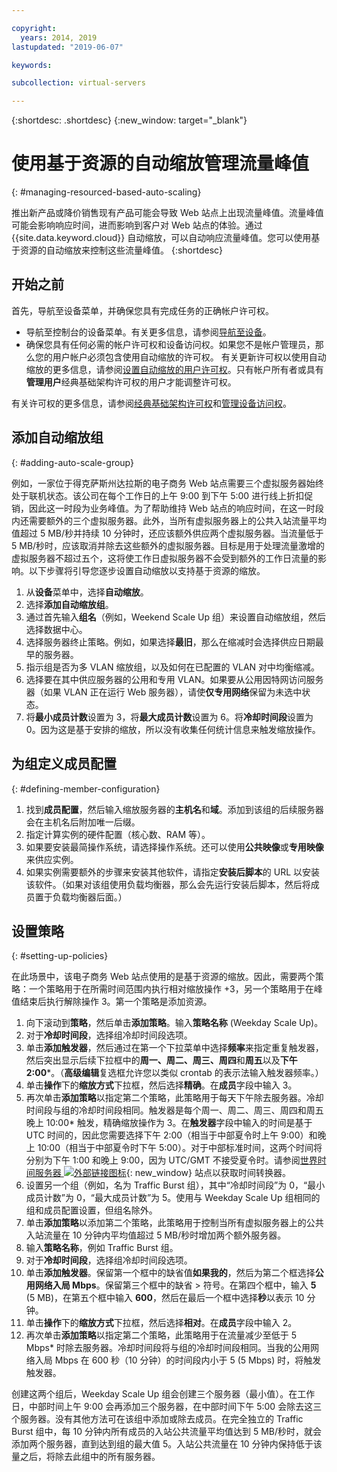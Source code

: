 ```yaml
---

copyright:
  years: 2014, 2019
lastupdated: "2019-06-07"

keywords:

subcollection: virtual-servers

---
```


{:shortdesc: .shortdesc}
{:new_window: target="_blank"}

# 使用基于资源的自动缩放管理流量峰值
{: #managing-resourced-based-auto-scaling}

推出新产品或降价销售现有产品可能会导致 Web 站点上出现流量峰值。流量峰值可能会影响响应时间，进而影响到客户对 Web 站点的体验。通过 {{site.data.keyword.cloud}} 自动缩放，可以自动响应流量峰值。您可以使用基于资源的自动缩放来控制这些流量峰值。
{:shortdesc}

## 开始之前
首先，导航至设备菜单，并确保您具有完成任务的正确帐户许可权。

* 导航至控制台的设备菜单。有关更多信息，请参阅[导航至设备](/docs/vsi?topic=virtual-servers-navigating-devices)。
* 确保您具有任何必需的帐户许可权和设备访问权。如果您不是帐户管理员，那么您的用户帐户必须包含使用自动缩放的许可权。 有关更新许可权以使用自动缩放的更多信息，请参阅[设置自动缩放的用户许可权](/docs/vsi?topic=virtual-servers-user-permissions-required-to-use-auto-scale)。只有帐户所有者或具有**管理用户**经典基础架构许可权的用户才能调整许可权。 

有关许可权的更多信息，请参阅[经典基础架构许可权](/docs/iam?topic=iam-infrapermission#infrapermission)和[管理设备访问权](/docs/vsi?topic=virtual-servers-managing-device-access)。

## 添加自动缩放组
{: #adding-auto-scale-group}

例如，一家位于得克萨斯州达拉斯的电子商务 Web 站点需要三个虚拟服务器始终处于联机状态。该公司在每个工作日的上午 9:00 到下午 5:00 进行线上折扣促销，因此这一时段为业务峰值。为了帮助维持 Web 站点的响应时间，在这一时段内还需要额外的三个虚拟服务器。此外，当所有虚拟服务器上的公共入站流量平均值超过 5 MB/秒并持续 10 分钟时，还应该额外供应两个虚拟服务器。当流量低于 5 MB/秒时，应该取消并除去这些额外的虚拟服务器。目标是用于处理流量激增的虚拟服务器不超过五个，这将使工作日虚拟服务器不会受到额外的工作日流量的影响。以下步骤将引导您逐步设置自动缩放以支持基于资源的缩放。

1. 从**设备**菜单中，选择**自动缩放**。
2. 选择**添加自动缩放组**。
3. 通过首先输入**组名**（例如，Weekend Scale Up 组）来设置自动缩放组，然后选择数据中心。
4. 选择服务器终止策略。例如，如果选择**最旧**，那么在缩减时会选择供应日期最早的服务器。
5. 指示组是否为多 VLAN 缩放组，以及如何在已配置的 VLAN 对中均衡缩减。
6. 选择要在其中供应服务器的公用和专用 VLAN。如果要从公用因特网访问服务器（如果 VLAN 正在运行 Web 服务器），请使**仅专用网络**保留为未选中状态。
7. 将**最小成员计数**设置为 3，将**最大成员计数**设置为 6。将**冷却时间段**设置为 0。因为这是基于安排的缩放，所以没有收集任何统计信息来触发缩放操作。

## 为组定义成员配置
{: #defining-member-configuration}

1. 找到**成员配置**，然后输入缩放服务器的**主机名**和**域**。添加到该组的后续服务器会在主机名后附加唯一后缀。
2. 指定计算实例的硬件配置（核心数、RAM 等）。
3. 如果要安装最简操作系统，请选择操作系统。还可以使用**公共映像**或**专用映像**来供应实例。
4. 如果实例需要额外的步骤来安装其他软件，请指定**安装后脚本**的 URL 以安装该软件。（如果对该组使用负载均衡器，那么会先运行安装后脚本，然后将成员置于负载均衡器后面。）

## 设置策略
{: #setting-up-policies}

在此场景中，该电子商务 Web 站点使用的是基于资源的缩放。因此，需要两个策略：一个策略用于在所需时间范围内执行相对缩放操作 +3，另一个策略用于在峰值结束后执行解除操作 3。第一个策略是添加资源。

1. 向下滚动到**策略**，然后单击**添加策略**。输入**策略名称** (Weekday Scale Up)。
2. 对于**冷却时间段**，选择组冷却时间段选项。
3. 单击**添加触发器**，然后通过在第一个下拉菜单中选择**频率**来指定重复触发器，然后突出显示后续下拉框中的**周一、周二、周三、周四**和**周五**以及**下午 2:00**\*。（**高级编辑**复选框允许您以类似 crontab 的表示法输入触发器频率。）
4. 单击**操作**下的**缩放方式**下拉框，然后选择**精确**。在**成员**字段中输入 3。
5. 再次单击**添加策略**以指定第二个策略，此策略用于每天下午除去服务器。冷却时间段与组的冷却时间段相同。触发器是每个周一、周二、周三、周四和周五晚上 10:00\* 触发，精确缩放操作为 3。在**触发器**字段中输入的时间是基于 UTC 时间的，因此您需要选择下午 2:00（相当于中部夏令时上午 9:00）和晚上 10:00（相当于中部夏令时下午 5:00）。对于中部标准时间，这两个时间将分别为下午 1:00 和晚上 9:00，因为 UTC/GMT 不接受夏令时。请参阅[世界时间服务器 ![外部链接图标](../../icons/launch-glyph.svg "外部链接图标")](http://www.worldtimeserver.com/current_time_in_UTC.aspx){: new_window} 站点以获取时间转换器。
6. 设置另一个组（例如，名为 Traffic Burst 组），其中“冷却时间段”为 0，“最小成员计数”为 0，“最大成员计数”为 5。使用与 Weekday Scale Up 组相同的组和成员配置设置，但组名除外。
7. 单击**添加策略**以添加第二个策略，此策略用于控制当所有虚拟服务器上的公共入站流量在 10 分钟内平均值超过 5 MB/秒时增加两个额外服务器。
8. 输入**策略名称**，例如 Traffic Burst 组。
9. 对于**冷却时间段**，选择组冷却时间段选项。
10. 单击**添加触发器**。保留第一个框中的缺省值**如果我的**，然后为第二个框选择**公用网络入局 Mbps**。保留第三个框中的缺省 > 符号。在第四个框中，输入 **5** (5 MB)，在第五个框中输入 **600**，然后在最后一个框中选择**秒**以表示 10 分钟。
11. 单击**操作**下的**缩放方式**下拉框，然后选择**相对**。在**成员**字段中输入 2。
12. 再次单击**添加策略**以指定第二个策略，此策略用于在流量减少至低于 5 Mbps\* 时除去服务器。冷却时间段将与组的冷却时间段相同。当我的公用网络入局 Mbps 在 600 秒（10 分钟）的时间段内小于 5 (5 Mbps) 时，将触发触发器。

创建这两个组后，Weekday Scale Up 组会创建三个服务器（最小值）。在工作日，中部时间上午 9:00 会再添加三个服务器，在中部时间下午 5:00 会除去这三个服务器。没有其他方法可在该组中添加或除去成员。在完全独立的 Traffic Burst 组中，每 10 分钟内所有成员的入站公共流量平均值达到 5 MB/秒时，就会添加两个服务器，直到达到组的最大值 5。入站公共流量在 10 分钟内保持低于该量之后，将除去此组中的所有服务器。

